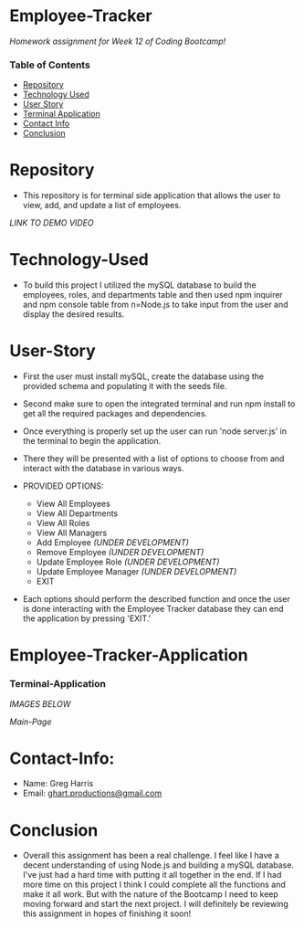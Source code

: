 # Employee-Tracker

*Homework assignment for Week 12 of Coding Bootcamp!*

### Table of Contents 

* [Repository](#Repository) 
* [Technology Used](#Technology-Used) 
* [User Story](#User-Story)
* [Terminal Application](#Terminal-Application)
* [Contact Info](#Contact-Info)
* [Conclusion](#Conclusion)

# Repository

- This repository is for terminal side application that allows the user to view, add, and update a list of employees.

*LINK TO DEMO VIDEO*


# Technology-Used

- To build this project I utilized the mySQL database to build the employees, roles, and departments table and then used npm inquirer and npm console table from n=Node.js to take input from the user and display the desired results.

# User-Story

- First the user must install mySQL, create the database using the provided schema and populating it with the seeds file. 

- Second make sure to open the integrated terminal and run npm install to get all the required packages and dependencies. 

- Once everything is properly set up the user can run 'node server.js' in the terminal to begin the application. 

- There they will be presented with a list of options to choose from and interact with the database in various ways. 

- PROVIDED OPTIONS:
    - View All Employees 
    - View All Departments
    - View All Roles
    - View All Managers
    - Add Employee  *(UNDER DEVELOPMENT)*
    - Remove Employee *(UNDER DEVELOPMENT)*
    - Update Employee Role *(UNDER DEVELOPMENT)*
    - Update Employee Manager *(UNDER DEVELOPMENT)*
    - EXIT

- Each options should perform the described function and once the user is done interacting with the Employee Tracker database they can end the application by pressing 'EXIT.'

# Employee-Tracker-Application

### Terminal-Application

*IMAGES BELOW*

*Main-Page*



# Contact-Info:

- Name: Greg Harris
- Email: ghart.productions@gmail.com

# Conclusion

- Overall this assignment has been a real challenge. I feel like I have a decent understanding of using Node.js and building a mySQL database. I've just had a hard time with putting it all together in the end. If I had more time on this project I think I could complete all the functions and make it all work. But with the nature of the Bootcamp I need to keep moving forward and start the next project. I will definitely be reviewing this assignment in hopes of finishing it soon!
